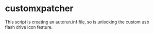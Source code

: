# customxpatcher
This script is creating an autorun.inf file, so is unlocking the custom usb flash drive icon feature.
